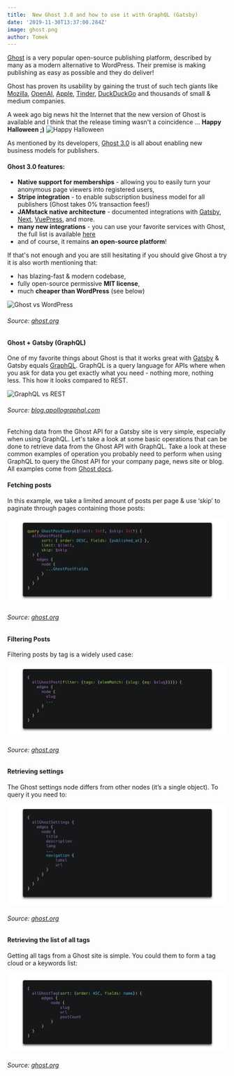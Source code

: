```yaml
---
title:  New Ghost 3.0 and how to use it with GraphQL (Gatsby)
date: '2019-11-30T13:37:00.284Z'
image: ghost.png
author: Tomek
---
```



[Ghost](https://ghost.org/) is a very popular open-source publishing platform, described by many as a modern alternative to WordPress. Their premise is making publishing as easy as possible and they do deliver!

Ghost has proven its usability by gaining the trust of such tech giants like [Mozilla](https://www.mozilla.org), [OpenAI](https://openai.com/), [Apple](https://www.apple.com/), [Tinder](https://tinder.com/), [DuckDuckGo](https://duckduckgo.com/) and thousands of small & medium companies.

A week ago big news hit the Internet that the new version of Ghost is available and I think that the release timing wasn't a coincidence ...  **Happy Halloween ;)**
![Happy Halloween](https://thepracticaldev.s3.amazonaws.com/i/d57w6fiu2biebod2i4cd.png)

As mentioned by its developers, [Ghost 3.0](https://ghost.org/3/) is all about enabling new business models for publishers.

#### Ghost 3.0 features:
- **Native support for memberships** - allowing you to easily turn your anonymous page viewers into registered users, 
- **Stripe integration** - to enable subscription business model for all publishers (Ghost takes 0% transaction fees!)
- **JAMstack native architecture** -  documented integrations with [Gatsby](https://www.gatsbyjs.org/), [Next](https://nextjs.org/), [VuePress](https://vuepress.vuejs.org/), and more.
- **many new integrations** - you can use your favorite services with Ghost, the full list is available [here](https://ghost.org/integrations/)
- and of course, it remains **an open-source platform**!

If that's not enough and you are still hesitating if you should give Ghost a try it is also worth mentioning that:
- has blazing-fast & modern codebase,
- fully open-source permissive **MIT license**,
- much **cheaper than WordPress** (see below)

![Ghost vs WordPress](https://thepracticaldev.s3.amazonaws.com/i/4h4l956b186kxftzwcdb.png)

###### Source: [ghost.org](https://ghost.org/vs/wordpress/)

#### Ghost + Gatsby (GraphQL)

One of my favorite things about Ghost is that it works great with [Gatsby](https://www.gatsbyjs.org/) & Gatsby equals [GraphQL](https://www.gatsbyjs.org/docs/graphql-concepts/). GraphQL is a query language for APIs where when you ask for data you get exactly what you need - nothing more, nothing less. This how it looks compared to REST.


![GraphQL vs REST](https://thepracticaldev.s3.amazonaws.com/i/5tsthxcpy4ub2czxqrd5.png)

###### Source: [blog.apollographql.com](https://blog.apollographql.com/graphql-vs-rest-5d425123e34b)


Fetching data from the Ghost API for a Gatsby site is very simple, especially when using GraphQL. Let's take a look at some basic operations that can be done to retrieve data from the Ghost API with GraphQL.
Take a look at these common examples of operation you probably need to perform when using GraphQL to query the Ghost API for your company page, news site or blog. All examples come from [Ghost docs](https://ghost.org/docs/api/v3/gatsby/graphql-recipes-for-ghost/).

#### Fetching posts
In this example, we take a limited amount of posts per page & use ‘skip’ to paginate through pages containing those posts:

![Alt Text](fetching_posts.png)
###### Source: [ghost.org](https://ghost.org/docs/api/v3/gatsby/graphql-recipes-for-ghost/)

#### Filtering Posts
Filtering posts by tag is a widely used case:

![Alt Text](filtering_posts.png)
###### Source: [ghost.org](https://ghost.org/docs/api/v3/gatsby/graphql-recipes-for-ghost/)

#### Retrieving settings
The Ghost settings node differs from other nodes (it’s a single object). To query it you need to:

![Alt Text](settings.png)
###### Source: [ghost.org](https://ghost.org/docs/api/v3/gatsby/graphql-recipes-for-ghost/)

#### Retrieving the list of all tags
Getting all tags from a Ghost site is simple. You could them to form a tag cloud or a keywords list:

![Alt Text](tags.png)
###### Source: [ghost.org](https://ghost.org/docs/api/v3/gatsby/graphql-recipes-for-ghost/)
